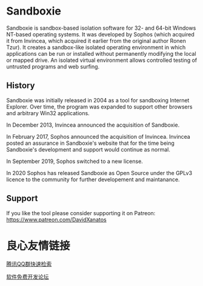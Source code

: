 # Sandboxie

Sandboxie is sandbox-based isolation software for 32- and 64-bit Windows NT-based operating systems. It was developed by Sophos (which acquired it from Invincea, which acquired it earlier from the original author Ronen Tzur). It creates a sandbox-like isolated operating environment in which applications can be run or installed without permanently modifying the local or mapped drive. An isolated virtual environment allows controlled testing of untrusted programs and web surfing.


## History

Sandboxie was initially released in 2004 as a tool for sandboxing Internet Explorer. Over time, the program was expanded to support other browsers and arbitrary Win32 applications.

In December 2013, Invincea announced the acquisition of Sandboxie. 

In February 2017, Sophos announced the acquisition of Invincea. Invincea posted an assurance in Sandboxie's website that for the time being Sandboxie's development and support would continue as normal.

In September 2019, Sophos switched to a new license. 

In 2020 Sophos has released Sandboxie as Open Source under the GPLv3 licence to the community for further developement and maintanance.

## Support

If you like the tool please consider supporting it on Patreon: https://www.patreon.com/DavidXanatos



 # 良心友情链接

[腾讯QQ群快速检索](http://u.720life.cn/s/8cf73f7c)

[软件免费开发论坛](http://u.720life.cn/s/bbb01dc0)